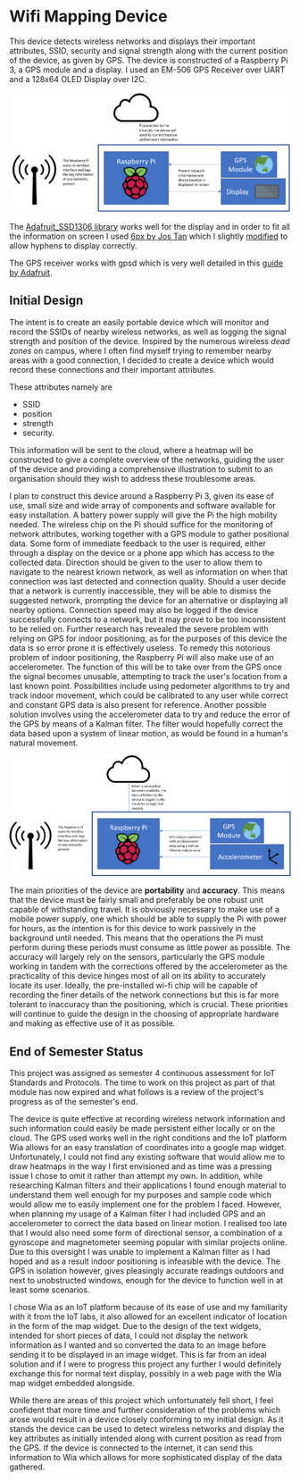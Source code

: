 # Wifi Mapping Device

This device detects wireless networks and displays their important attributes, SSID, security and signal strength along with the current position of the device, as given by GPS. The device is constructed of a Raspberry Pi 3, a GPS module and a display. I used an EM-506 GPS Receiver over UART and a 128x64 OLED Display over I2C.

![design result][design_result]

The [Adafruit_SSD1306 library](https://github.com/adafruit/Adafruit_SSD1306) works well for the display and in order to fit all the information on screen I used [6px by Jos Tan](https://www.dafont.com/6px.font) which I slightly [modified](https://github.com/JackP2112/IoTSemester4Project/blob/master/6px-Normal.ttf) to allow hyphens to display correctly.

The GPS receiver works with gpsd which is very well detailed in this [guide by Adafruit](https://learn.adafruit.com/adafruit-ultimate-gps-on-the-raspberry-pi/introduction).

## Initial Design

The intent is to create an easily portable device which will monitor and record the SSIDs of nearby wireless networks, as well as logging the signal strength and position of the device. Inspired by the numerous wireless *dead zones* on campus, where I often find myself trying to remember nearby areas with a good connection, I decided to create a device which would record these connections and their important attributes.


These attributes namely are 
* SSID
* position
* strength
* security.

This information will be sent to the cloud, where a heatmap will be constructed to give a complete overview of the networks, guiding the user of the device and providing a comprehensive illustration to submit to an organisation should they wish to address these troublesome areas.

I plan to construct this device around a Raspberry Pi 3, given its ease of use, small size and wide array of components and software available for easy installation. A battery power supply will give the Pi the high mobility needed. The wireless chip on the Pi should suffice for the monitoring of network attributes, working together with a GPS module to gather positional data. Some form of immediate feedback to the user is required, either through a display on the device or a phone app which has access to the collected data. Direction should be given to the user to allow them to navigate to the nearest known network, as well as information on when that connection was last detected and connection quality. Should a user decide that a network is currently inaccessible, they will be able to dismiss the suggested network, prompting the device for an alternative or displaying all nearby options. Connection speed may also be logged if the device successfully connects to a network, but it may prove to be too inconsistent to be relied on.
Further research has revealed the severe problem with relying on GPS for indoor positioning, as for the purposes of this device the data is so error prone it is effectively useless. To remedy this notorious problem of indoor positioning, the Raspberry Pi will also make use of an accelerometer. The function of this will be to take over from the GPS once the signal becomes unusable, attempting to track the user's location from a last known point. Possibilities include using pedometer algorithms to try and track indoor movement, which could be calibrated to any user while correct and constant GPS data is also present for reference. Another possible solution involves using the accelerometer data to try and reduce the error of the GPS by means of a Kalman filter. The filter would hopefully correct the data based upon a system of linear motion, as would be found in a human's natural movement.

![concept design][concept_design]

The main priorities of the device are **portability** and **accuracy**. This means that the device must be fairly small and preferably be one robust unit capable of withstanding travel. It is obviously necessary to make use of a mobile power supply, one which should be able to supply the Pi with power for hours, as the intention is for this device to work passively in the background until needed. This means that the operations the Pi must perform during these periods must consume as little power as possible. The accuracy will largely rely on the sensors, particularly the GPS module working in tandem with the corrections offered by the accelerometer as the practicality of this device hinges most of all on its ability to accurately locate its user. Ideally, the pre-installed wi-fi chip will be capable of recording the finer details of the network connections but this is far more tolerant to inaccuracy than the positioning, which is crucial. These priorities will continue to guide the design in the choosing of appropriate hardware and making as effective use of it as possible.

## End of Semester Status

This project was assigned as semester 4 continuous assessment for IoT Standards and Protocols. The time to work on this project as part of that module has now expired and what follows is a review of the project's progress as of the semester's end.

The device is quite effective at recording wireless network information and such information could easily be made persistent either locally or on the cloud. The GPS used works well in the right conditions and the IoT platform Wia allows for an easy translation of coordinates into a google map widget. Unfortunately, I could not find any existing software that would allow me to draw heatmaps in the way I first envisioned and as time was a pressing issue I chose to omit it rather than attempt my own. In addition, while researching Kalman filters and their applications I found enough material to understand them well enough for my purposes and sample code which would allow me to easily implement one for the problem I faced. However, when planning my usage of a Kalman filter I had included GPS and an accelerometer to correct the data based on linear motion. I realised too late that I would also need some form of directional sensor, a combination of a gyroscope and magnetometer seeming popular with similar projects online. Due to this oversight I was unable to implement a Kalman filter as I had hoped and as a result indoor positioning is infeasible with the device. The GPS in isolation however, gives pleasingly accurate readings outdoors and next to unobstructed windows, enough for the device to function well in at least some scenarios.

I chose Wia as an IoT platform because of its ease of use and my familiarity with it from the IoT labs, it also allowed for an excellent indicator of location in the form of the map widget. Due to the design of the text widgets, intended for short pieces of data, I could not display the network information as I wanted and so converted the data to an image before sending it to be displayed in an image widget. This is far from an ideal solution and if I were to progress this project any further I would definitely exchange this for normal text display, possibly in a web page with the Wia map widget embedded alongside.

While there are areas of this project which unfortunately fell short, I feel confident that more time and further consideration of the problems which arose would result in a device closely conforming to my initial design. As it stands the device can be used to detect wireless networks and display the key attributes as initially intended along with current position as read from the GPS. If the device is connected to the internet, it can send this information to Wia which allows for more sophisticated display of the data gathered.

[design_result]: https://github.com/JackP2112/IoTSemester4Project/blob/master/design_result.png "Design Result"
[concept_design]: https://github.com/JackP2112/IoTSemester4Project/blob/master/concept_design.png "Concept Design"
